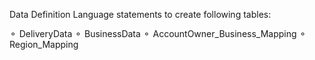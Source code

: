 Data Definition Language statements to create following tables:
>
⚬ DeliveryData
⚬ BusinessData
⚬ AccountOwner_Business_Mapping
⚬ Region_Mapping
